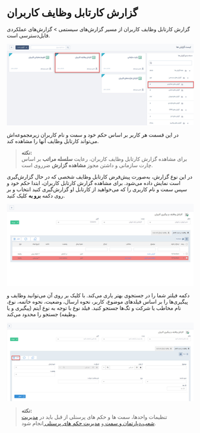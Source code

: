 # گزارش کارتابل وظایف کاربران
 گزارش کارتابل وظایف کاربران از مسیر گزارش‌های سیستمی > گزارش‌های عملکردی قابل‌دسترسی است. 

![گزارش کارتابل وظایف کاربران](./Images/user-tasks-cartable.jpg)

در این قسمت هر کاربر بر اساس حکم خود و سمت و نام کاربران زیرمجموعه‌اش می‌تواند کارتابل وظایف آنها را مشاهده کند.

> **نکته:** <br>  برای مشاهده گزارش  کارتابل وظایف کاربران، رعایت **سلسله مراتب** بر اساس چارت سازمانی و داشتن مجوز **مشاهده گزارش** ضرروی است.

 در این نوع گزارش، به‌صورت پیش‌فرض کارتابل وظایف شخصی که در حال گزارش‌گیری است نمایش داده می‌شود.
 برای مشاهده گزارش کارتابل کاربران، ابتدا حکم خود و سپس سمت و نام کاربری را که می‌خواهید از کارتابل او گزارش‌گیری کنید انتخاب  و بر روی دکمه **برو به** کلیک کنید.

 ![مشاهده گزارش کارتابل وظایف کاربران](./Images/user-tasks-and-follow-cartable.jpg)
 
 دکمه فیلتر شما را در جستجوی بهتر یاری می‌کند. با کلیک بر روی آن می‌توانید وظایف و پیگیری‌ها را بر اساس فیلدهای موضوع، کاربر، نحوه ارسال، وضعیت، نحوه خاتمه، نوع، نام مخاطب یا شرکت و تگ‌ها جستجو کنید. فیلد نوع با توجه به نوع آیتم (پیگیری و یا وظیفه) جستجو را محدود می‌کند.

![فیلتر وظایف و پیگیری‌ها](./Images/user-tasks-and-follow-cartable-filter.jpg)

> **نکته:** <br> تنظیمات واحدها، سمت ها و حکم های پرسنلی از قبل باید در  [مدیریت شعب،دپارتمان و سمت  ](https://github.com/1stco/PayamGostarDocs/blob/master/help2.5.4/Basic-Information/branches-department/2.6.0/branches-department.md)و  [مدیریت حکم های پرسنلی ](https://github.com/1stco/PayamGostarDocs/blob/master/help2.5.4/Settings/Personnel-command-management/2.6.0/Personnel-command-management.md)انجام شود.

